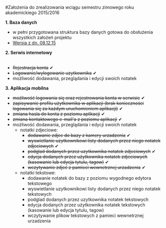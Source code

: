 #Założenia do zrealizowania wciągu semestru zimowego roku akademickiego 2015/2016

<b>1. Baza danych</b><br />
  - w pełni przygotowana struktura bazy danych gotowa do obsłużenia wszystkich założeń projektu<br />
  - <a href="http://i68.tinypic.com/2zf1mqq.jpg">Wersja z dn. 08.12.15</a><br />
  
<b>2. Serwis internetowy</b><br /><br />
- <strike>Rejestracja konta</strike> ✔
- <strike>Logowanie/wylogowanie uzytkownika</strike> ✔
- możliwość dodawania, przeglądania i edycji swoich notatek

<b>3. Aplikacja mobilna </b><br />
  - <strike>możliwość logowania się oraz rejestrowania konta w serwisie</strike> ✔<br />
  - <strike>zapisywanie profilu użytkownika w aplikacji (brak konieczności logowania się za każdym uruchomieniem aplikacji)</strike> ✔<br />
  - <strike>zmiana hasla do konta z poziomu aplikacji</strike> ✔<br />
  - <strike>zmiana kontaktowego e-mail'a z poziomu aplikacji</strike> ✔<br />
  - możliwość dodawania, przeglądania i edycji swoich notatek<br />
    - notatki zdjeciowe:
      - <strike>dodawanie zdjec do bazy z kamery urzadzenia</strike> ✔<br />
      - <strike>wyswietlanie uzytkownikowi listy dodanych przez niego notatek zdjeciowych</strike> ✔<br />
      - <strike>podglad dodanych przez uzytkownika notatek zdjeciowych</strike> ✔<br />
      - <strike>edycja dodanych przez użytkownika notatek zdjeciowych (kasowanie lub edycja tytulu, tagow)</strike> ✔<br />
      - <strike>wczytywanie zdjeć z pamieci wewnetrznej urzadzenia</strike> ✔<br />
    - notatki tekstowe:
      - dodawanie notatek do bazy z poziomu wygodnego edytora tekstowego
      - wyswietlanie uzytkownikowi listy dodanych przez niego notatek tekstowych
      - podglad dodanych przez uzytkownika notatek tekstowych
      - edycja dodanych przez użytkownika notatek tekstowych (kasowanie lub edycja tytulu, tagow)
      - wczytywanie plikow tekstowych z pamieci wewnetrznej urzadzenia


